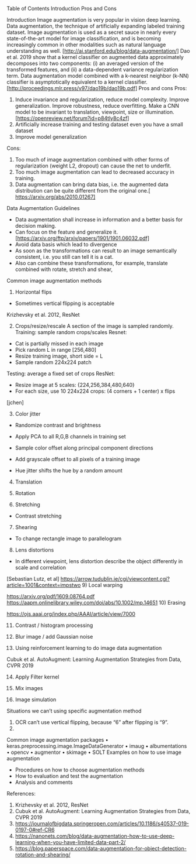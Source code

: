 Table of Contents
Introduction
Pros and Cons


Introduction
Image augmentation is very popular in vision deep learning. Data augmentation, the technique of artificially expanding labeled training dataset. Image augmentation is used as a secret sauce in nearly every state-of-the-art model for image classification, and is becoming increasingly common in other modalities such as natural language understanding as well. [http://ai.stanford.edu/blog/data-augmentation/]
Dao et al. 2019 show that a kernel classifier on augmented data approximately decomposes into two components: (i) an averaged version of the transformed features, and (ii) a data-dependent variance regularization term. Data augmentation model combined with a k-nearest neighbor (k-NN) classifier is asymptotically equivalent to a kernel classifier. [http://proceedings.mlr.press/v97/dao19b/dao19b.pdf]
Pros and cons
Pros:
1)	Induce invariance and regularization, reduce model complexity. Improve generalization. Improve robustness, reduce overfitting. Make a CNN model to be invariant to translation, viewpoint, size or illumination. [https://openreview.net/forum?id=p84tly8c4zf]
2)	Artificially increase training and testing dataset even you have a small dataset
3)	Improve model generalization

Cons:
1)	Too much of image augmentation combined with other forms of regularization (weight L2, dropout) can cause the net to underfit.
2)	Too much image augmentation can lead to decreased accuracy in training. 
3)	Data augmentation can bring data bias, i.e. the augmented data distribution can be quite different from the original one.[ https://arxiv.org/abs/2010.01267]

Data Augmentation Guidelines
-	Data augmentation shall increase in information and a better basis for decision making. 
-	Can focus on the feature and generalize it. [https://arxiv.org/ftp/arxiv/papers/1901/1901.06032.pdf]
-	Avoid data basis which lead to divergence
-	As soon as the transformations can result to an image semantically consistent, i.e. you still can tell it is a cat. 
-	Also can combine these transformations, for example, translate combined with rotate, stretch and shear, 

Common image augmentation methods
1)	Horizontal flips
-	Sometimes vertical flipping is acceptable
 
Krizhevsky et al. 2012, ResNet

2)	Crops/resize/rescale
A section of the image is sampled randomly. 
Training: sample random crops/scales
Resnet:
-	Cat is partially missed in each image
-	Pick random L in range [256,480]
-	Resize training image, short side = L
-	Sample random 224x224 patch
 


Testing: average a fixed set of crops
ResNet:
-	Resize image at 5 scales: {224,256,384,480,640}
-	For each size, use 10 224x224 crops: (4 corners + 1 center)  x flips 

 

 
[jchen]

3)	Color jitter
-	Randomize contrast and brightness
-	Apply PCA to all R,G,B channels in training set
-	Sample color offset along principal component directions
-	Add grayscale offset to all pixels of a training image

-	Hue jitter shifts the hue by a random amount
 

4)	Translation
 
5)	Rotation 
 
6)	Stretching
-	Contrast stretching 
 
7)	Shearing
-	To change rectangle image to parallelogram
 
8)	Lens distortions
-	In different viewpoint, lens distortion describe the object differently in scale and correlation
 
[Sebastian Lutz, et al]
https://arrow.tudublin.ie/cgi/viewcontent.cgi?article=1001&context=impstwo 
9)	Local warping
 
https://arxiv.org/pdf/1609.08764.pdf 
https://aapm.onlinelibrary.wiley.com/doi/abs/10.1002/mp.14651 
10)	Erasing
 
https://ojs.aaai.org/index.php/AAAI/article/view/7000 

11)	Contrast / histogram processing 
 

12)	Blur image / add Gaussian noise
 

13)	Using reinforcement learning to do image data augmentation 
 
Cubuk et al. AutoAugment: 
Learning Augmentation Strategies from Data, CVPR 2019

14)	 Apply Filter kernel
 
15)	 Mix images
 
16)	Image simulation
 


Situations we can’t using specific augmentation method
1)	OCR can’t use vertical flipping, because “6” after flipping is “9”.
2)	

Common image augmentation packages
•	keras.preprocessing.image.ImageDataGenerator
•	imaug
•	albumentations
•	opencv
•	augmentor
•	skimage
•	SOLT
Examples on how to use image augmentation
-	Procedures on how to choose augmentation methods
-	How to evaluation and test the augmentation
-	Analysis and comments

References:
1)	Krizhevsky et al. 2012, ResNet
2)	Cubuk et al. AutoAugment:  Learning Augmentation Strategies from Data, CVPR 2019
3)	https://journalofbigdata.springeropen.com/articles/10.1186/s40537-019-0197-0#ref-CR6 
4)	https://nanonets.com/blog/data-augmentation-how-to-use-deep-learning-when-you-have-limited-data-part-2/ 
5)	https://blog.paperspace.com/data-augmentation-for-object-detection-rotation-and-shearing/ 
